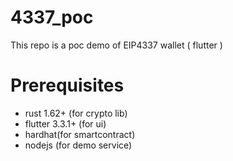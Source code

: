 # 4337_poc

This repo is a poc demo of EIP4337 wallet ( flutter )

# Prerequisites

- rust 1.62+ (for crypto lib)
- flutter 3.3.1+ (for ui)
- hardhat(for smartcontract)
- nodejs (for demo service)
